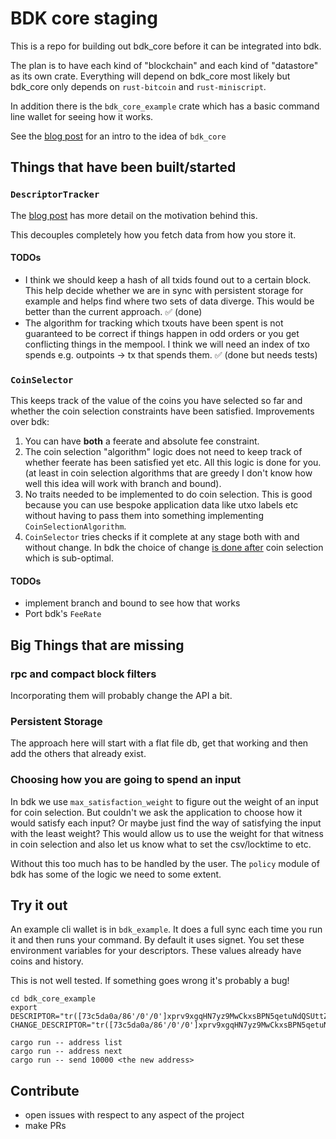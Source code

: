 # BDK core staging

This is a repo for building out bdk_core before it can be integrated into bdk.

The plan is to have each kind of "blockchain" and each kind of "datastore" as its own crate. Everything will depend on bdk_core most likely but bdk_core only depends on `rust-bitcoin` and `rust-miniscript`.

In addition there is the `bdk_core_example` crate which has a basic command line wallet for seeing how it works.

See the [blog post] for an intro to the idea of `bdk_core`

## Things that have been built/started

###  `DescriptorTracker`

The [blog post] has more detail on the motivation behind this.

This decouples completely how you fetch data from how you store it.

#### TODOs

- I think we should keep a hash of all txids found out to a certain block. This help decide whether we are in sync with persistent storage for example and helps find where two sets of data diverge. This would be better than the current approach. ✅ (done)
- The algorithm for tracking which txouts have been spent is not guaranteed to be correct if things happen in odd orders or you get conflicting things in the mempool. I think we will need an index of txo spends e.g. outpoints -> tx that spends them. ✅ (done but needs tests)

### `CoinSelector`

This keeps track of the value of the coins you have selected so far and whether the coin selection constraints have been satisfied. Improvements over bdk:

1. You can have **both** a feerate and absolute fee constraint.
2. The coin selection "algorithm" logic does not need to keep track of whether feerate has been satisfied yet etc. All this logic is done for you. (at least in coin selection algorithms that are greedy I don't know how well this idea will work with branch and bound).
3. No traits needed to be implemented to do coin selection. This is good because you can use bespoke application data like utxo labels etc without having to pass them into something implementing `CoinSelectionAlgorithm`.
4. `CoinSelector` tries checks if it complete at any stage both with and without change. In bdk the choice of change [is done after](https://github.com/bitcoindevkit/bdk/issues/147) coin selection which is sub-optimal.

#### TODOs

- implement branch and bound to see how that works
- Port bdk's `FeeRate`

## Big Things that are missing

### rpc and compact block filters

Incorporating them will probably change the API a bit.

### Persistent Storage

The approach here will start with a flat file db, get that working and then add the others that already exist.


### Choosing how you are going to spend an input

In bdk we use `max_satisfaction_weight` to figure out the weight of an input for coin selection. But couldn't we ask the application to choose how it would satisfy each input? Or maybe just find the way of satisfying the input with the least weight? This would allow us to use the weight for that witness in coin selection and also let us know what to set the csv/locktime to etc.

Without this too much has to be handled by the user. The `policy` module of bdk has some of the logic we need to some extent.

## Try it out

An example cli wallet is in `bdk_example`.
It does a full sync each time you run it and then runs your command.
By default it uses signet. You set these environment variables for your descriptors. These values already have coins and history.

This is not well tested. If something goes wrong it's probably a bug!

```
cd bdk_core_example
export DESCRIPTOR="tr([73c5da0a/86'/0'/0']xprv9xgqHN7yz9MwCkxsBPN5qetuNdQSUttZNKw1dcYTV4mkaAFiBVGQziHs3NRSWMkCzvgjEe3n9xV8oYywvM8at9yRqyaZVz6TYYhX98VjsUk/0/*)" CHANGE_DESCRIPTOR="tr([73c5da0a/86'/0'/0']xprv9xgqHN7yz9MwCkxsBPN5qetuNdQSUttZNKw1dcYTV4mkaAFiBVGQziHs3NRSWMkCzvgjEe3n9xV8oYywvM8at9yRqyaZVz6TYYhX98VjsUk/1/*)"

cargo run -- address list
cargo run -- address next
cargo run -- send 10000 <the new address> 
```

## Contribute

- open issues with respect to any aspect of the project
- make PRs



[blog post]: https://bitcoindevkit.org/blog/bdk-core-pt1/
